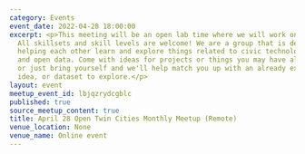 ```yaml
---
category: Events
event_date: 2022-04-28 18:00:00
excerpt: <p>This meeting will be an open lab time where we will work on projects.
  All skillsets and skill levels are welcome! We are a group that is dedicated to
  helping each other learn and explore things related to civic technology, open government,
  and open data. Come with ideas for projects or things you may have already started,
  or just bring yourself and we'll help match you up with an already existing project,
  idea, or dataset to explore.</p>
layout: event
meetup_event_id: lbjqzrydcgblc
published: true
source_meetup_content: true
title: April 28 Open Twin Cities Monthly Meetup (Remote)
venue_location: None
venue_name: Online event
---
```


